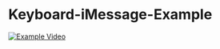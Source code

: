 # Keyboard-iMessage-Example

[![Example Video](https://img.youtube.com/vi/qXvjb0j4Nc8/0.jpg)](https://www.youtube.com/watch?v=qXvjb0j4Nc8)
